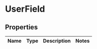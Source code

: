 
# UserField

## Properties
Name | Type | Description | Notes
------------ | ------------- | ------------- | -------------



